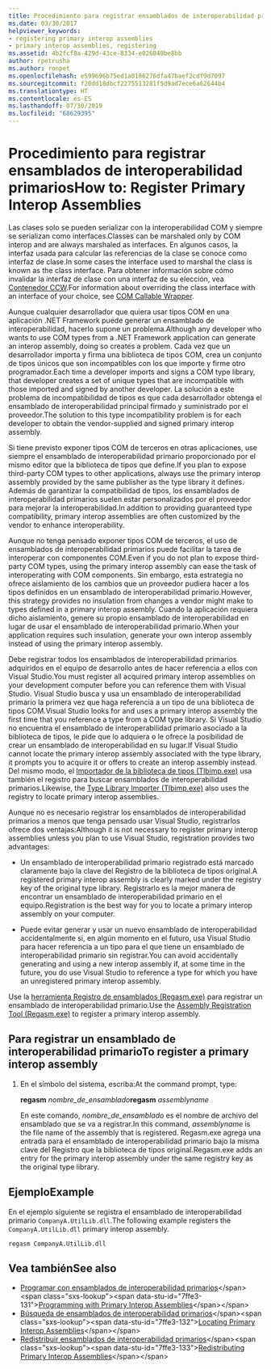 ```yaml
---
title: Procedimiento para registrar ensamblados de interoperabilidad primarios
ms.date: 03/30/2017
helpviewer_keywords:
- registering primary interop assemblies
- primary interop assemblies, registering
ms.assetid: 4b2fcf8a-429d-43ce-8334-e026040be8bb
author: rpetrusha
ms.author: ronpet
ms.openlocfilehash: e599696b75ed1a0186276dfa47baef2cdf9d7097
ms.sourcegitcommit: f20dd18dbcf2275513281f5d9ad7ece6a62644b4
ms.translationtype: HT
ms.contentlocale: es-ES
ms.lasthandoff: 07/30/2019
ms.locfileid: "68629395"
---
```

# <a name="how-to-register-primary-interop-assemblies"></a><span data-ttu-id="7ffe3-102">Procedimiento para registrar ensamblados de interoperabilidad primarios</span><span class="sxs-lookup"><span data-stu-id="7ffe3-102">How to: Register Primary Interop Assemblies</span></span>

<span data-ttu-id="7ffe3-103">Las clases solo se pueden serializar con la interoperabilidad COM y siempre se serializan como interfaces.</span><span class="sxs-lookup"><span data-stu-id="7ffe3-103">Classes can be marshaled only by COM interop and are always marshaled as interfaces.</span></span> <span data-ttu-id="7ffe3-104">En algunos casos, la interfaz usada para calcular las referencias de la clase se conoce como interfaz de clase.</span><span class="sxs-lookup"><span data-stu-id="7ffe3-104">In some cases the interface used to marshal the class is known as the class interface.</span></span> <span data-ttu-id="7ffe3-105">Para obtener información sobre cómo invalidar la interfaz de clase con una interfaz de su elección, vea [Contenedor CCW](../../../docs/standard/native-interop/com-callable-wrapper.md).</span><span class="sxs-lookup"><span data-stu-id="7ffe3-105">For information about overriding the class interface with an interface of your choice, see [COM Callable Wrapper](../../../docs/standard/native-interop/com-callable-wrapper.md).</span></span>

 <span data-ttu-id="7ffe3-106">Aunque cualquier desarrollador que quiera usar tipos COM en una aplicación .NET Framework puede generar un ensamblado de interoperabilidad, hacerlo supone un problema.</span><span class="sxs-lookup"><span data-stu-id="7ffe3-106">Although any developer who wants to use COM types from a .NET Framework application can generate an interop assembly, doing so creates a problem.</span></span> <span data-ttu-id="7ffe3-107">Cada vez que un desarrollador importa y firma una biblioteca de tipos COM, crea un conjunto de tipos únicos que son incompatibles con los que importe y firme otro programador.</span><span class="sxs-lookup"><span data-stu-id="7ffe3-107">Each time a developer imports and signs a COM type library, that developer creates a set of unique types that are incompatible with those imported and signed by another developer.</span></span> <span data-ttu-id="7ffe3-108">La solución a este problema de incompatibilidad de tipos es que cada desarrollador obtenga el ensamblado de interoperabilidad principal firmado y suministrado por el proveedor.</span><span class="sxs-lookup"><span data-stu-id="7ffe3-108">The solution to this type incompatibility problem is for each developer to obtain the vendor-supplied and signed primary interop assembly.</span></span>

 <span data-ttu-id="7ffe3-109">Si tiene previsto exponer tipos COM de terceros en otras aplicaciones, use siempre el ensamblado de interoperabilidad primario proporcionado por el mismo editor que la biblioteca de tipos que define.</span><span class="sxs-lookup"><span data-stu-id="7ffe3-109">If you plan to expose third-party COM types to other applications, always use the primary interop assembly provided by the same publisher as the type library it defines.</span></span> <span data-ttu-id="7ffe3-110">Además de garantizar la compatibilidad de tipos, los ensamblados de interoperabilidad primarios suelen estar personalizados por el proveedor para mejorar la interoperabilidad.</span><span class="sxs-lookup"><span data-stu-id="7ffe3-110">In addition to providing guaranteed type compatibility, primary interop assemblies are often customized by the vendor to enhance interoperability.</span></span>

 <span data-ttu-id="7ffe3-111">Aunque no tenga pensado exponer tipos COM de terceros, el uso de ensamblados de interoperabilidad primarios puede facilitar la tarea de interoperar con componentes COM.</span><span class="sxs-lookup"><span data-stu-id="7ffe3-111">Even if you do not plan to expose third-party COM types, using the primary interop assembly can ease the task of interoperating with COM components.</span></span> <span data-ttu-id="7ffe3-112">Sin embargo, esta estrategia no ofrece aislamiento de los cambios que un proveedor pudiera hacer a los tipos definidos en un ensamblado de interoperabilidad primario.</span><span class="sxs-lookup"><span data-stu-id="7ffe3-112">However, this strategy provides no insulation from changes a vendor might make to types defined in a primary interop assembly.</span></span> <span data-ttu-id="7ffe3-113">Cuando la aplicación requiera dicho aislamiento, genere su propio ensamblado de interoperabilidad en lugar de usar el ensamblado de interoperabilidad primario.</span><span class="sxs-lookup"><span data-stu-id="7ffe3-113">When your application requires such insulation, generate your own interop assembly instead of using the primary interop assembly.</span></span>

 <span data-ttu-id="7ffe3-114">Debe registrar todos los ensamblados de interoperabilidad primarios adquiridos en el equipo de desarrollo antes de hacer referencia a ellos con Visual Studio.</span><span class="sxs-lookup"><span data-stu-id="7ffe3-114">You must register all acquired primary interop assemblies on your development computer before you can reference them with Visual Studio.</span></span> <span data-ttu-id="7ffe3-115">Visual Studio busca y usa un ensamblado de interoperabilidad primario la primera vez que haga referencia a un tipo de una biblioteca de tipos COM.</span><span class="sxs-lookup"><span data-stu-id="7ffe3-115">Visual Studio looks for and uses a primary interop assembly the first time that you reference a type from a COM type library.</span></span> <span data-ttu-id="7ffe3-116">Si Visual Studio no encuentra el ensamblado de interoperabilidad primario asociado a la biblioteca de tipos, le pide que lo adquiera o le ofrece la posibilidad de crear un ensamblado de interoperabilidad en su lugar.</span><span class="sxs-lookup"><span data-stu-id="7ffe3-116">If Visual Studio cannot locate the primary interop assembly associated with the type library, it prompts you to acquire it or offers to create an interop assembly instead.</span></span> <span data-ttu-id="7ffe3-117">Del mismo modo, el [Importador de la biblioteca de tipos (Tlbimp.exe)](../../../docs/framework/tools/tlbimp-exe-type-library-importer.md) usa también el registro para buscar ensamblados de interoperabilidad primarios.</span><span class="sxs-lookup"><span data-stu-id="7ffe3-117">Likewise, the [Type Library Importer (Tlbimp.exe)](../../../docs/framework/tools/tlbimp-exe-type-library-importer.md) also uses the registry to locate primary interop assemblies.</span></span>

 <span data-ttu-id="7ffe3-118">Aunque no es necesario registrar los ensamblados de interoperabilidad primarios a menos que tenga pensado usar Visual Studio, registrarlos ofrece dos ventajas:</span><span class="sxs-lookup"><span data-stu-id="7ffe3-118">Although it is not necessary to register primary interop assemblies unless you plan to use Visual Studio, registration provides two advantages:</span></span>

- <span data-ttu-id="7ffe3-119">Un ensamblado de interoperabilidad primario registrado está marcado claramente bajo la clave del Registro de la biblioteca de tipos original.</span><span class="sxs-lookup"><span data-stu-id="7ffe3-119">A registered primary interop assembly is clearly marked under the registry key of the original type library.</span></span> <span data-ttu-id="7ffe3-120">Registrarlo es la mejor manera de encontrar un ensamblado de interoperabilidad primario en el equipo.</span><span class="sxs-lookup"><span data-stu-id="7ffe3-120">Registration is the best way for you to locate a primary interop assembly on your computer.</span></span>

- <span data-ttu-id="7ffe3-121">Puede evitar generar y usar un nuevo ensamblado de interoperabilidad accidentalmente si, en algún momento en el futuro, usa Visual Studio para hacer referencia a un tipo para el que tiene un ensamblado de interoperabilidad primario sin registrar.</span><span class="sxs-lookup"><span data-stu-id="7ffe3-121">You can avoid accidentally generating and using a new interop assembly if, at some time in the future, you do use Visual Studio to reference a type for which you have an unregistered primary interop assembly.</span></span>

<span data-ttu-id="7ffe3-122">Use la [herramienta Registro de ensamblados (Regasm.exe)](../../../docs/framework/tools/regasm-exe-assembly-registration-tool.md) para registrar un ensamblado de interoperabilidad primario.</span><span class="sxs-lookup"><span data-stu-id="7ffe3-122">Use the [Assembly Registration Tool (Regasm.exe)](../../../docs/framework/tools/regasm-exe-assembly-registration-tool.md) to register a primary interop assembly.</span></span>

## <a name="to-register-a-primary-interop-assembly"></a><span data-ttu-id="7ffe3-123">Para registrar un ensamblado de interoperabilidad primario</span><span class="sxs-lookup"><span data-stu-id="7ffe3-123">To register a primary interop assembly</span></span>

1. <span data-ttu-id="7ffe3-124">En el símbolo del sistema, escriba:</span><span class="sxs-lookup"><span data-stu-id="7ffe3-124">At the command prompt, type:</span></span>

     <span data-ttu-id="7ffe3-125">**regasm** *nombre_de_ensamblado*</span><span class="sxs-lookup"><span data-stu-id="7ffe3-125">**regasm** *assemblyname*</span></span>

     <span data-ttu-id="7ffe3-126">En este comando, *nombre_de_ensamblado* es el nombre de archivo del ensamblado que se va a registrar.</span><span class="sxs-lookup"><span data-stu-id="7ffe3-126">In this command, *assemblyname* is the file name of the assembly that is registered.</span></span> <span data-ttu-id="7ffe3-127">Regasm.exe agrega una entrada para el ensamblado de interoperabilidad primario bajo la misma clave del Registro que la biblioteca de tipos original.</span><span class="sxs-lookup"><span data-stu-id="7ffe3-127">Regasm.exe adds an entry for the primary interop assembly under the same registry key as the original type library.</span></span>

## <a name="example"></a><span data-ttu-id="7ffe3-128">Ejemplo</span><span class="sxs-lookup"><span data-stu-id="7ffe3-128">Example</span></span>
 <span data-ttu-id="7ffe3-129">En el ejemplo siguiente se registra el ensamblado de interoperabilidad primario `CompanyA.UtilLib.dll`.</span><span class="sxs-lookup"><span data-stu-id="7ffe3-129">The following example registers the `CompanyA.UtilLib.dll` primary interop assembly.</span></span>

```console
regasm CompanyA.UtilLib.dll
```

## <a name="see-also"></a><span data-ttu-id="7ffe3-130">Vea también</span><span class="sxs-lookup"><span data-stu-id="7ffe3-130">See also</span></span>

- <span data-ttu-id="7ffe3-131">[Programar con ensamblados de interoperabilidad primarios](https://docs.microsoft.com/previous-versions/dotnet/netframework-4.0/baxfadst(v=vs.100))</span><span class="sxs-lookup"><span data-stu-id="7ffe3-131">[Programming with Primary Interop Assemblies](https://docs.microsoft.com/previous-versions/dotnet/netframework-4.0/baxfadst(v=vs.100))</span></span>
- <span data-ttu-id="7ffe3-132">[Búsqueda de ensamblados de interoperabilidad primarios](https://docs.microsoft.com/previous-versions/dotnet/netframework-4.0/y06sxw56(v=vs.100))</span><span class="sxs-lookup"><span data-stu-id="7ffe3-132">[Locating Primary Interop Assemblies](https://docs.microsoft.com/previous-versions/dotnet/netframework-4.0/y06sxw56(v=vs.100))</span></span>
- <span data-ttu-id="7ffe3-133">[Redistribuir ensamblados de interoperabilidad primarios](https://docs.microsoft.com/previous-versions/dotnet/netframework-4.0/w0dt2w20(v=vs.100))</span><span class="sxs-lookup"><span data-stu-id="7ffe3-133">[Redistributing Primary Interop Assemblies](https://docs.microsoft.com/previous-versions/dotnet/netframework-4.0/w0dt2w20(v=vs.100))</span></span>
